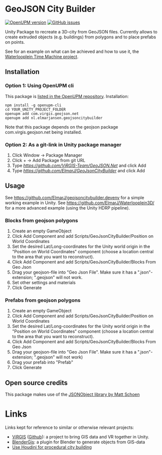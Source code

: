 # GeoJSON City Builder
[![OpenUPM version](https://img.shields.io/npm/v/nl.elmarjansen.geojsoncitybuilder?label=openupm&registry_uri=https://package.openupm.com)](https://openupm.com/packages/nl.elmarjansen.geojsoncitybuilder/)
[![GitHub issues](https://img.shields.io/github/issues/elmarj/GeoJsonCityBuilder)](https://github.com/ElmarJ/GeoJsonCityBuilder/issues)

Unity Package to recreate a 3D-city from GeoJSON files. Currently allows to create extruded objects (e.g. buildings) from polygons and to place prefabs on points.

See for an example on what can be achieved and how to use it, the [Waterlooplein Time Machine project](https://github.com/ElmarJ/waterlooplein-timemachine).

## Installation

### Option 1: Using OpenUPM cli

This package is [listed in the OpenUPM repository](https://openupm.com/packages/nl.elmarjansen.geojsoncitybuilder/#). Installation:

```
npm install -g openupm-cli
cd YOUR_UNITY_PROJECT_FOLDER
openupm add com.virgis.geojson.net
openupm add nl.elmarjansen.geojsoncitybuilder
```

Note that this package depends on the geojson package com.virgis.geojson.net being installed.

### Option 2: As a git-link in Unity package manager

1. Click Window -> Package Manager
2. Click + -> Add Package from git URL
3. Type _https://github.com/ViRGIS-Team/GeoJSON.Net_ and click Add 
4. Type _https://github.com/ElmarJ/GeoJsonCityBuilder_ and click Add

## Usage

See https://github.com/ElmarJ/geojsoncitybuilder.devenv for a simple working example in Unity. See https://github.com/ElmarJ/Waterlooplein3D/ for a more advanced example (using the Unity HDRP pipeline).

### Blocks from geojson polygons
 
 1. Create an empty GameObject
 2. Click Add Component and add Scripts/GeoJsonCityBuilder/Position on World Coordinates
 3. Set the desired Lat/Long-coordinates for the Unity world origin in the "Position on World Coordinates" component (choose a location central to the area that you want to reconstruct).
 4. Click Add Component and add Scripts/GeoJsonCityBuilder/Blocks From Geo Json
 5. Drag your geojson-file into "Geo Json File". Make sure it has a ".json"-extension; ".geojson" will not work.
 6. Set other settings and materials
 7. Click Generate

### Prefabs from geojson polygons
 
 1. Create an empty GameObject
 2. Click Add Component and add Scripts/GeoJsonCityBuilder/Position on World Coordinates
 3. Set the desired Lat/Long-coordinates for the Unity world origin in the "Position on World Coordinates" component (choose a location central to the area that you want to reconstruct).
 4. Click Add Component and add Scripts/GeoJsonCityBuilder/Blocks From Geo Json
 5. Drag your geojson-file into "Geo Json File". Make sure it has a ".json"-extension; ".geojson" will not work)
 6. Drag your prefab into "Prefab"
 7. Click Generate

## Open source credits

This package makes use of the [JSONObject library by Matt Schoen](https://github.com/mtschoen/JSONObject)

# Links

Links kept for reference to similar or otherwise relevant projects:
 - [ViRGIS](https://www.virgis.org/) ([Github](https://github.com/ViRGIS-Team/ViRGiS_v2)): a project to bring GIS data and VR together in Unity.
 - [BlenderGis](https://github.com/domlysz/BlenderGIS): a plugin for Blender to generate objects from GIS-data
 - [Use Houdini for procedural city building](https://www.sidefx.com/tutorials/city-building-with-osm-data/)
